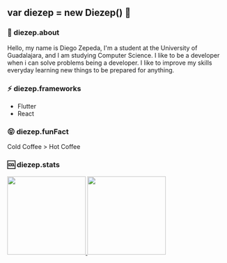 ## var diezep = new Diezep() 👋

### 💬 diezep.about
  Hello, my name is Diego Zepeda, I'm a student at the University of Guadalajara, and I am studying Computer Science. I like to be a developer when i can solve problems being a developer. I like to improve my skills everyday learning new things to be prepared for anything.
  
### ⚡ diezep.frameworks
  - Flutter
  - React
  
### 😝 diezep.funFact
  Cold Coffee > Hot Coffee <!-- Nothing to discuss here -->

### 🆒 diezep.stats
<div>
  <a href="https://github.com/diezep">
  <img height="180em" src="https://github-readme-stats.vercel.app/api?username=diezep&count_private=true&theme=graywhite&show_icons=false"/>
  <img height="180em" src="https://github-readme-stats.vercel.app/api/top-langs/?username=diezep&layout=compact&langs_count=7&theme=graywhite"/>
</div>
